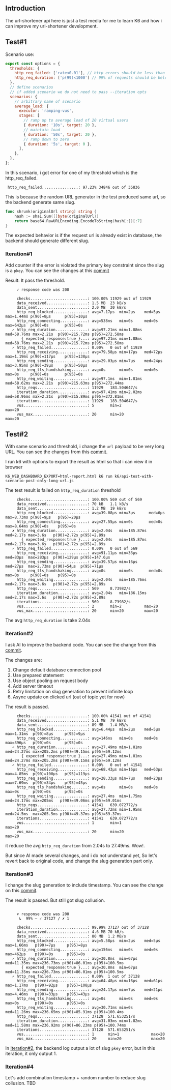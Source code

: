 ## Introduction

The url-shortener api here is just a test media for me to learn K6 and how i can improve my url-shortener development.

## Test#1

Scenario use:

```js
export const options = {
  thresholds: {
    http_req_failed: ['rate<0.01'], // http errors should be less than 1%
    http_req_duration: ['p(99)<1000'] // 99% of requests should be below 1000ms = 1s
  },
  // define scenarios
  // if added scenario we do not need to pass --iteration opts
  scenarios: {
    // arbitrary name of scenario
    average_load: {
      executor: 'ramping-vus',
      stages: [
        // ramp up to average load of 20 virtual users
        { duration: '10s', target: 20 },
        // maintain load
        { duration: '50s', target: 20 },
        // ramp down to zero
        { duration: '5s', target: 0 },
      ],
    },
  },
};
```

In this scenario, i got error for one of my threshold which is the http_req_failed.
```
 http_req_failed................: 97.23% 34846 out of 35836
```

This is because the random URL generator in the test produced same url, so the backend generate same slug.

```go
func shrunk(originalUrl string) string {
	hash := sha1.Sum([]byte(originalUrl))
	return base64.RawURLEncoding.EncodeToString(hash[:])[:7]
}
```

The expected behavior is if the request url is already exist in database, the backend should generate different slug.

### Iteration#1

Add counter if the error is violated the primary key constraint since the slug is a `pkey`. You can see the changes at this [commit](https://github.com/jayantodpuji/shrunk/commit/8434e20c581be037e73689a38cb93582da1e3954)

Result: It pass the threshold.
```
     ✓ response code was 200

     checks.........................: 100.00% 11929 out of 11929
     data_received..................: 1.5 MB  23 kB/s
     data_sent......................: 2.0 MB  30 kB/s
     http_req_blocked...............: avg=7.17µs  min=2µs    med=5µs     max=1.44ms p(90)=8µs      p(95)=10µs
     http_req_connecting............: avg=538ns   min=0s     med=0s      max=642µs  p(90)=0s       p(95)=0s
   ✓ http_req_duration..............: avg=97.21ms min=1.88ms med=58.76ms max=2.21s  p(90)=215.72ms p(95)=272.58ms
       { expected_response:true }...: avg=97.21ms min=1.88ms med=58.76ms max=2.21s  p(90)=215.72ms p(95)=272.58ms
   ✓ http_req_failed................: 0.00%   0 out of 11929
     http_req_receiving.............: avg=79.58µs min=17µs   med=72µs    max=1.19ms p(90)=117µs    p(95)=138µs
     http_req_sending...............: avg=29.03µs min=7µs    med=24µs    max=3.95ms p(90)=39µs     p(95)=50µs
     http_req_tls_handshaking.......: avg=0s      min=0s     med=0s      max=0s     p(90)=0s       p(95)=0s
     http_req_waiting...............: avg=97.1ms  min=1.81ms med=58.62ms max=2.21s  p(90)=215.63ms p(95)=272.44ms
     http_reqs......................: 11929   183.504647/s
     iteration_duration.............: avg=97.41ms min=2.02ms med=58.96ms max=2.21s  p(90)=215.89ms p(95)=272.81ms
     iterations.....................: 11929   183.504647/s
     vus............................: 5       min=2              max=20
     vus_max........................: 20      min=20             max=20
```

## Test#2

With same scenario and threshold, i change the `url` payload to be very long URL. You can see the changes from this [commit](https://github.com/jayantodpuji/shrunk/commit/88ccea0aeed6760fe60aa32f35f954a9e1ba69d3).

I run k6 with options to export the result as html so that i can view it in browser
```
K6_WEB_DASHBOARD_EXPORT=html-report.html k6 run k6/api-test-with-scenario-post-only-long-url.js
```

The test result is failed on `http_req_duration` threshold
```
     checks.........................: 100.00% 569 out of 569
     data_received..................: 70 kB   1.1 kB/s
     data_sent......................: 1.2 MB  19 kB/s
     http_req_blocked...............: avg=39.08µs min=3µs      med=6µs   max=8.73ms p(90)=9µs   p(95)=20µs
     http_req_connecting............: avg=27.55µs min=0s       med=0s    max=8.64ms p(90)=0s    p(95)=0s
   ✗ http_req_duration..............: avg=2.04s   min=185.87ms med=2.17s max=3.6s   p(90)=2.72s p(95)=2.89s
       { expected_response:true }...: avg=2.04s   min=185.87ms med=2.17s max=3.6s   p(90)=2.72s p(95)=2.89s
   ✓ http_req_failed................: 0.00%   0 out of 569
     http_req_receiving.............: avg=91.11µs min=33µs     med=83µs  max=283µs  p(90)=129µs p(95)=147.6µs
     http_req_sending...............: avg=39.57µs min=16µs     med=27µs  max=2.73ms p(90)=54µs  p(95)=71µs
     http_req_tls_handshaking.......: avg=0s      min=0s       med=0s    max=0s     p(90)=0s    p(95)=0s
     http_req_waiting...............: avg=2.04s   min=185.76ms med=2.17s max=3.6s   p(90)=2.72s p(95)=2.89s
     http_reqs......................: 569     8.73982/s
     iteration_duration.............: avg=2.04s   min=186.15ms med=2.17s max=3.6s   p(90)=2.72s p(95)=2.89s
     iterations.....................: 569     8.73982/s
     vus............................: 2       min=2          max=20
     vus_max........................: 20      min=20         max=20
```

The avg `http_req_duration` is take 2.04s

### Iteration#2

I ask AI to improve the backend code. You can see the change from this [commit](https://github.com/jayantodpuji/shrunk/commit/eab7a504b96d1668e8f1e50a34561f8dd1f8a4f1).

The changes are:
1. Change default database connection pool
2. Use prepared statement
3. Use object pooling on request body
4. Add server timeout
5. Retry limitation on slug generation to prevent infinite loop
6. Async update on clicked url (out of topic yet for now)

The result is passed.
```
     checks.........................: 100.00% 41541 out of 41541
     data_received..................: 5.1 MB  79 kB/s
     data_sent......................: 89 MB   1.4 MB/s
     http_req_blocked...............: avg=6.44µs  min=2µs    med=5µs     max=1.31ms  p(90)=8µs     p(95)=9µs
     http_req_connecting............: avg=146ns   min=0s     med=0s      max=396µs   p(90)=0s      p(95)=0s
   ✓ http_req_duration..............: avg=27.49ms min=1.81ms med=24.27ms max=205.2ms p(90)=49.15ms p(95)=59.12ms
       { expected_response:true }...: avg=27.49ms min=1.81ms med=24.27ms max=205.2ms p(90)=49.15ms p(95)=59.12ms
   ✓ http_req_failed................: 0.00%   0 out of 41541
     http_req_receiving.............: avg=68.43µs min=16µs   med=63µs    max=4.85ms  p(90)=100µs   p(95)=119µs
     http_req_sending...............: avg=28.33µs min=7µs    med=23µs    max=7.69ms  p(90)=34µs    p(95)=45µs
     http_req_tls_handshaking.......: avg=0s      min=0s     med=0s      max=0s      p(90)=0s      p(95)=0s
     http_req_waiting...............: avg=27.4ms  min=1.75ms med=24.17ms max=205ms   p(90)=49.06ms p(95)=59.01ms
     http_reqs......................: 41541   639.072772/s
     iteration_duration.............: avg=27.72ms min=1.95ms med=24.5ms  max=205.5ms p(90)=49.37ms p(95)=59.37ms
     iterations.....................: 41541   639.072772/s
     vus............................: 1       min=1              max=20
     vus_max........................: 20      min=20             max=20
```

it reduce the avg `http_req_duration` from 2.04s to 27.49ms. Wow!.

But since AI made several changes, and i do not understand yet, So let's revert back to original code, and change the slug generation part only.

### Iteration#3

I change the slug generation to include timestamp. You can see the change on this [commit](https://github.com/jayantodpuji/shrunk/commit/6999d1a06a2062f27a3c1ac49974df0fb8ef18c5).

The result is passed. But still got slug collusion.
```

     ✗ response code was 200
      ↳  99% — ✓ 37127 / ✗ 1

     checks.........................: 99.99% 37127 out of 37128
     data_received..................: 4.6 MB 70 kB/s
     data_sent......................: 80 MB  1.2 MB/s
     http_req_blocked...............: avg=5.58µs  min=2µs    med=5µs     max=1.66ms   p(90)=7µs     p(95)=8µs
     http_req_connecting............: avg=156ns   min=0s     med=0s      max=462µs    p(90)=0s      p(95)=0s
   ✓ http_req_duration..............: avg=30.8ms  min=67µs   med=11.35ms max=236.73ms p(90)=86.01ms p(95)=100.5ms
       { expected_response:true }...: avg=30.8ms  min=67µs   med=11.35ms max=236.73ms p(90)=86.01ms p(95)=100.5ms
   ✓ http_req_failed................: 0.00%  1 out of 37128
     http_req_receiving.............: avg=64.48µs min=16µs   med=61µs    max=1.17ms   p(90)=92µs    p(95)=108µs
     http_req_sending...............: avg=24.17µs min=7µs    med=21µs    max=4.46ms   p(90)=33µs    p(95)=43µs
     http_req_tls_handshaking.......: avg=0s      min=0s     med=0s      max=0s       p(90)=0s      p(95)=0s
     http_req_waiting...............: avg=30.71ms min=0s     med=11.26ms max=236.65ms p(90)=85.91ms p(95)=100.4ms
     http_reqs......................: 37128  571.653251/s
     iteration_duration.............: avg=31.03ms min=1.82ms med=11.58ms max=236.92ms p(90)=86.23ms p(95)=100.74ms
     iterations.....................: 37128  571.653251/s
     vus............................: 1      min=1              max=20
     vus_max........................: 20     min=20             max=20
```

In [Iteration#2](Iteration#2), the backend log output a lot of slug `pkey` error, but in this iteration, it only output 1.

### Iteration#4

Let's add combination timestamp + random number to reduce slug collusion. TBD